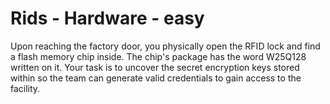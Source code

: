 # Rids - Hardware - easy  

Upon reaching the factory door, you physically open the RFID lock and find a flash memory chip inside. The chip's package has the word W25Q128 written on it. Your task is to uncover the secret encryption keys stored within so the team can generate valid credentials to gain access to the facility.

